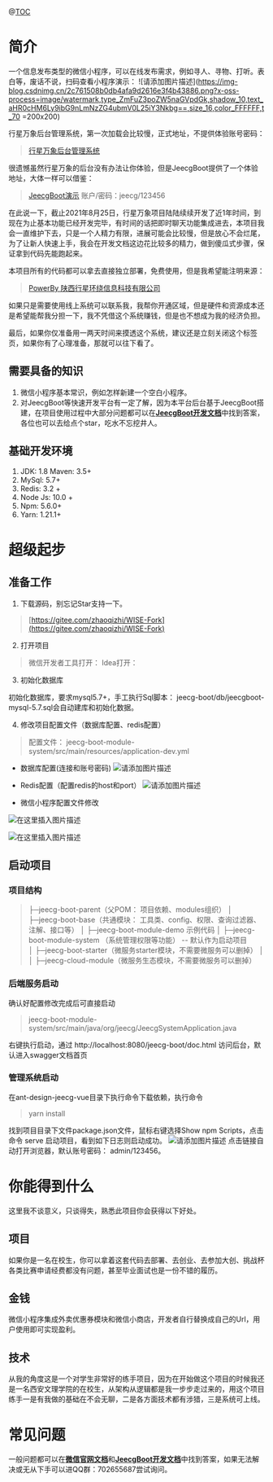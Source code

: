 @[TOC](目录)
# 简介
一个信息发布类型的微信小程序，可以在线发布需求，例如寻人、寻物、打听。表白等，废话不说，扫码查看小程序演示：
![请添加图片描述](https://img-blog.csdnimg.cn/2c761508b0db4afa9d2616e3f4b43886.png?x-oss-process=image/watermark,type_ZmFuZ3poZW5naGVpdGk,shadow_10,text_aHR0cHM6Ly9ibG9nLmNzZG4ubmV0L25iY3Nkbg==,size_16,color_FFFFFF,t_70 =200x200)

行星万象后台管理系统，第一次加载会比较慢，正式地址，不提供体验账号密码：

> [行星万象后台管理系统](https://www.vtep.cn)

很遗憾虽然行星万象的后台没有办法让你体验，但是JeecgBoot提供了一个体验地址，大体一样可以借鉴：

> [JeecgBoot演示](http://boot.jeecg.com/user/login)
> 账户/密码：jeecg/123456

在此说一下，截止2021年8月25日，行星万象项目陆陆续续开发了近1年时间，到现在为止基本功能已经开发完毕，有时间的话把即时聊天功能集成进去，本项目我会一直维护下去，只是一个人精力有限，进展可能会比较慢，但是放心不会烂尾，为了让新人快速上手，我会在开发文档这边花比较多的精力，做到傻瓜式步骤，保证拿到代码先能跑起来。

本项目所有的代码都可以拿去直接独立部署，免费使用，但是我希望能注明来源：

> [PowerBy 陕西行星环绕信息科技有限公司](https://gitee.com/zhaoqizhi/WISE-Fork)

如果只是需要使用线上系统可以联系我，我帮你开通区域，但是硬件和资源成本还是希望能帮我分担一下，我不凭借这个系统赚钱，但是也不想成为我的经济负担。

最后，如果你仅准备用一两天时间来摸透这个系统，建议还是立刻关闭这个标签页，如果你有了心理准备，那就可以往下看了。
## 需要具备的知识
1. 微信小程序基本常识，例如怎样新建一个空白小程序。
2. 对JeecgBoot等快速开发平台有一定了解，因为本平台后台基于JeecgBoot搭建，在项目使用过程中大部分问题都可以在[**JeecgBoot开发文档**](http://doc.jeecg.com/2043872)中找到答案，各位也可以去给点个star，吃水不忘挖井人。
## 基础开发环境
1. JDK: 1.8 Maven: 3.5+
2. MySql: 5.7+
3. Redis: 3.2 +
4. Node Js: 10.0 +
5. Npm: 5.6.0+
6. Yarn: 1.21.1+

# 超级起步
## 准备工作
1. 下载源码，别忘记Star支持一下。

> [https://gitee.com/zhaoqizhi/WISE-Fork](https://gitee.com/zhaoqizhi/WISE-Fork)

2. 打开项目

> 微信开发者工具打开：
> Idea打开：

3. 初始化数据库

初始化数据库，要求mysql5.7+，手工执行Sql脚本： jeecg-boot/db/jeecgboot-mysql-5.7.sql会自动建库和初始化数据。

4. 修改项目配置文件（数据库配置、redis配置）

>  配置文件： jeecg-boot-module-system/src/main/resources/application-dev.yml


- 数据库配置(连接和账号密码)
  ![请添加图片描述](https://img-blog.csdnimg.cn/b342324f9ae84fddb3814767def0ab95.png?x-oss-process=image/watermark,type_ZmFuZ3poZW5naGVpdGk,shadow_10,text_aHR0cHM6Ly9ibG9nLmNzZG4ubmV0L25iY3Nkbg==,size_16,color_FFFFFF,t_70)

- Redis配置（配置redis的host和port）
  ![请添加图片描述](https://img-blog.csdnimg.cn/550900b35263493fac4acdf44552e569.png?x-oss-process=image/watermark,type_ZmFuZ3poZW5naGVpdGk,shadow_10,text_aHR0cHM6Ly9ibG9nLmNzZG4ubmV0L25iY3Nkbg==,size_16,color_FFFFFF,t_70)
- 微信小程序配置文件修改

![在这里插入图片描述](https://img-blog.csdnimg.cn/369c19d71dd8423da1b19686cd29add1.png?x-oss-process=image/watermark,type_ZmFuZ3poZW5naGVpdGk,shadow_10,text_aHR0cHM6Ly9ibG9nLmNzZG4ubmV0L25iY3Nkbg==,size_16,color_FFFFFF,t_70)

![在这里插入图片描述](https://img-blog.csdnimg.cn/55dcf5a1330642d3b7ed76b0bc117a3c.png?x-oss-process=image/watermark,type_ZmFuZ3poZW5naGVpdGk,shadow_10,text_aHR0cHM6Ly9ibG9nLmNzZG4ubmV0L25iY3Nkbg==,size_16,color_FFFFFF,t_70)

## 启动项目
### 项目结构

> ├─jeecg-boot-parent（父POM： 项目依赖、modules组织）
> │  ├─jeecg-boot-base（共通模块： 工具类、config、权限、查询过滤器、注解、接口等）
> │  ├─jeecg-boot-module-demo    示例代码
> │  ├─jeecg-boot-module-system （系统管理权限等功能） -- 默认作为启动项目  
> │  ├─jeecg-boot-starter（微服务starter模块，不需要微服务可以删掉）  │
> │  ├─jeecg-cloud-module（微服务生态模块，不需要微服务可以删掉）

### 后端服务启动
确认好配置修改完成后可直接启动

> jeecg-boot-module-system/src/main/java/org/jeecg/JeecgSystemApplication.java

右键执行启动，通过 http://localhost:8080/jeecg-boot/doc.html 访问后台，默认进入swagger文档首页
### 管理系统启动
在ant-design-jeecg-vue目录下执行命令下载依赖，执行命令

> yarn install

找到项目目录下文件package.json文件，鼠标右键选择Show npm Scripts，点击命令 serve 启动项目，看到如下日志则启动成功。
![请添加图片描述](https://img-blog.csdnimg.cn/ea3e9854e55a4b49b8ecdd4a0bb86df2.png?x-oss-process=image/watermark,type_ZmFuZ3poZW5naGVpdGk,shadow_10,text_aHR0cHM6Ly9ibG9nLmNzZG4ubmV0L25iY3Nkbg==,size_16,color_FFFFFF,t_70)
点击链接自动打开浏览器，默认账号密码： admin/123456。
# 你能得到什么
这里我不谈意义，只谈得失，熟悉此项目你会获得以下好处。

##  项目
如果你是一名在校生，你可以拿着这套代码去部署、去创业、去参加大创、挑战杯各类比赛申请经费都没有问题，甚至毕业面试也是一份不错的履历。
## 金钱
微信小程序集成外卖优惠券模块和微信小商店，开发者自行替换成自己的Url，用户使用即可实现盈利。
## 技术
从我的角度这是一个对学生非常好的练手项目，因为在开始做这个项目的时候我还是一名西安文理学院的在校生，从架构从逻辑都是我一步步走过来的，用这个项目练手一是有我做的基础在不会无聊，二是各方面技术都有涉猎，三是系统可上线。
# 常见问题
一般问题都可以在[**微信官网文档**](https://developers.weixin.qq.com/miniprogram/dev/framework/)和[**JeecgBoot开发文档**](http://doc.jeecg.com/2043872)中找到答案，如果无法解决或无从下手可以进QQ群：702655687尝试询问。
